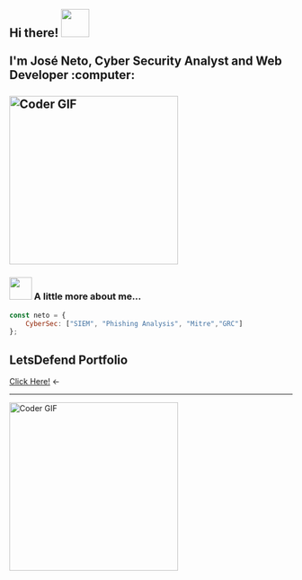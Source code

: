 <h2 align="left">
 <abc>
  <br>Hi there! <img src="https://i.giphy.com/media/v1.Y2lkPTc5MGI3NjExZWliZDU0YnZyc2ZyemZhMmg1cXlheHZwM3JjaGM1N2tldTcxcWpvdiZlcD12MV9pbnRlcm5hbF9naWZfYnlfaWQmY3Q9dHM/ksE9feSa2b4V2GYwY4/giphy.gif" width="50"><br>
  <br> I'm José Neto, Cyber Security Analyst and Web Developer :computer:<br>
  <br>
    <img src="https://media.giphy.com/media/iIqmM5tTjmpOB9mpbn/giphy.gif?cid=ecf05e470trpxylpafeb0obu0j77k8kub68qxbb81l9ecc4c&ep=v1_gifs_related&rid=giphy.gif&ct=g" alt="Coder GIF" width="300">
 </abc>
</h2> 


### <img src="https://i.giphy.com/media/v1.Y2lkPTc5MGI3NjExZmljMG9lMnk5OXljZ21qZXFsaHJsZnp5bjFibDVyZm94cXl2MG93MCZlcD12MV9pbnRlcm5hbF9naWZfYnlfaWQmY3Q9cw/xLpr05o0hieufKfQI6/giphy.gif" width="40"> A little more about me...  

```javascript
const neto = {
    CyberSec: ["SIEM", "Phishing Analysis", "Mitre","GRC"]
};
```

<h2>LetsDefend Portfolio</h2>
<a href="https://app.letsdefend.io/user/iwneto">Click Here!</a> <-
<hr>

 <img src="https://i.giphy.com/media/v1.Y2lkPTc5MGI3NjExa3ZqdmZxbWMyemV5dGpsOHo5ZzFrNWpsdzl5azJnMHFkMHR4OGtwZiZlcD12MV9pbnRlcm5hbF9naWZfYnlfaWQmY3Q9Zw/QpVUMRUJGokfqXyfa1/giphy.gif" alt="Coder GIF" width="300">
